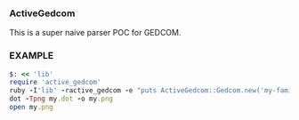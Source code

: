 ### ActiveGedcom

This is a super naive parser POC for GEDCOM.

### EXAMPLE

``` ruby
$: << 'lib'
require 'active_gedcom'
ruby -I'lib' -ractive_gedcom -e "puts ActiveGedcom::Gedcom.new('my-family-tree.ged').to_dot" > my.dot
dot -Tpng my.dot -o my.png
open my.png

```